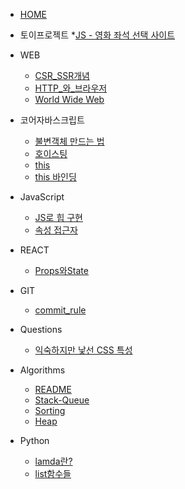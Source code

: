 * [HOME](/)

* 토이프로젝트
    *[JS - 영화 좌석 선택 사이트](/토이프로젝트/Movie_seats_booking.md)

* WEB
    * [CSR_SSR개념](/WEB/CSR_SSR.md)
    * [HTTP_와_브라우저](/WEB/about_HTTP.md)
    * [World Wide Web](/WEB/WorldWideWeb.md)

* 코어자바스크립트
    * [불변객체 만드는 법](/코어자바스크립트/data_type.md)
    * [호이스팅](/코어자바스크립트/hoisting.md)
    * [this](/코어자바스크립트/예제/this.md)
    * [this 바인딩](/코어자바스크립트/예제/call-apply-bind.md)

* JavaScript
    * [JS로 힙 구현](/JS/heap_by_JS.md)
    * [속성 접근자](/JS/property_accessors.md)

* REACT
    * [Props와State](/REACT/Props와State.md)

* GIT
    * [commit_rule](/GIT/commit형식.md)

* Questions
    * [익숙하지만 낯선 CSS 특성](/HTML-CSS/css특성.md)

* Algorithms
    * [README](/알고리즘/Algorithms.md)
    * [Stack-Queue](/알고리즘/stack-queue/python_stack_q.md)
    * [Sorting](/알고리즘/sorting.md)
    * [Heap](/알고리즘/heap.md)

* Python
    * [lamda란?](/알고리즘/Python/lambda.md)
    * [list함수들](/알고리즘/Python/list_func.md)


